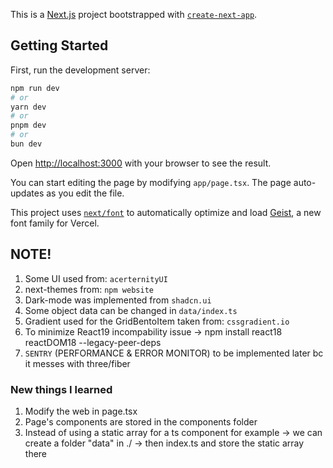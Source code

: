 This is a [Next.js](https://nextjs.org) project bootstrapped with [`create-next-app`](https://nextjs.org/docs/app/api-reference/cli/create-next-app).

## Getting Started

First, run the development server:

```bash | Win with nodejs installed
npm run dev
# or
yarn dev
# or
pnpm dev
# or
bun dev
```

Open [http://localhost:3000](http://localhost:3000) with your browser to see the result.

You can start editing the page by modifying `app/page.tsx`. The page auto-updates as you edit the file.

This project uses [`next/font`](https://nextjs.org/docs/app/building-your-application/optimizing/fonts) to automatically optimize and load [Geist](https://vercel.com/font), a new font family for Vercel.

## NOTE!

1. Some UI used from: `acerternityUI`
2. next-themes from: `npm website`
3. Dark-mode was implemented from `shadcn.ui`
4. Some object data can be changed in `data/index.ts`
5. Gradient used for the GridBentoItem taken from: `cssgradient.io`
6. To minimize React19 incompability issue -> npm install react18 reactDOM18 --legacy-peer-deps
7. `SENTRY` (PERFORMANCE & ERROR MONITOR) to be implemented later bc it messes with three/fiber

### New things I learned

1. Modify the web in page.tsx
2. Page's components are stored in the components folder
3. Instead of using a static array for a ts component for example
   -> we can create a folder "data" in ./ -> then index.ts and store the static array there
